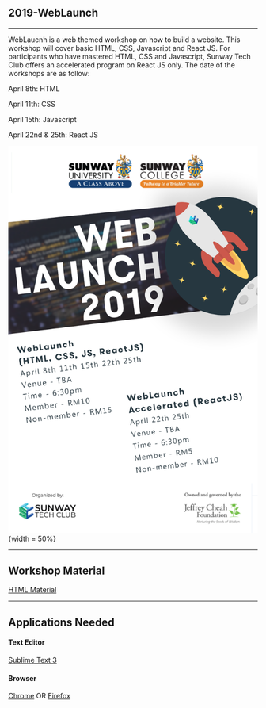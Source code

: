## 2019-WebLaunch

---

WebLaucnh is a web themed workshop on how to build a website. This workshop will cover basic HTML, CSS, Javascript and React JS. For participants who have mastered HTML, CSS and Javascript, Sunway Tech Club offers an accelerated program on React JS only. The date of the workshops are as follow:

April 8th: HTML

April 11th: CSS

April 15th: Javascript

April 22nd & 25th: React JS

![Web Launch Poster](asset/img/weblaunch2019ok.png){width = 50%}

---

## Workshop Material

[HTML Material](https://docs.google.com/presentation/d/19Ob0wk-xqZn6I9bdPjc0Ey2445Lj0xWw7C9w3mnQAn8/edit?usp=sharing)

---

## Applications Needed

#### Text Editor
[Sublime Text 3](https://www.sublimetext.com/3)

#### Browser
[Chrome](https://www.google.com/chrome/?brand=CHBD&gclid=CjwKCAjw-OHkBRBkEiwAoOZql8HT2-uq1BuT20MO5VKbKr0zJAxhUnhL77vKVXAIerRt2itbhPwSkBoCMZIQAvD_BwE&gclsrc=aw.ds)
OR
[Firefox](https://www.mozilla.org/en-US/firefox/new/)